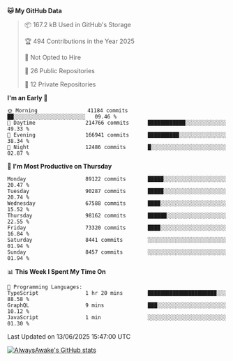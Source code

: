 <!--START_SECTION:waka-->
**🐱 My GitHub Data** 

> 📦 167.2 kB Used in GitHub's Storage 
 > 
> 🏆 494 Contributions in the Year 2025
 > 
> 🚫 Not Opted to Hire
 > 
> 📜 26 Public Repositories 
 > 
> 🔑 12 Private Repositories 
 > 
**I'm an Early 🐤** 

```text
🌞 Morning                41184 commits       ██░░░░░░░░░░░░░░░░░░░░░░░   09.46 % 
🌆 Daytime                214766 commits      ████████████░░░░░░░░░░░░░   49.33 % 
🌃 Evening                166941 commits      ██████████░░░░░░░░░░░░░░░   38.34 % 
🌙 Night                  12486 commits       █░░░░░░░░░░░░░░░░░░░░░░░░   02.87 % 
```
📅 **I'm Most Productive on Thursday** 

```text
Monday                   89122 commits       █████░░░░░░░░░░░░░░░░░░░░   20.47 % 
Tuesday                  90287 commits       █████░░░░░░░░░░░░░░░░░░░░   20.74 % 
Wednesday                67588 commits       ████░░░░░░░░░░░░░░░░░░░░░   15.52 % 
Thursday                 98162 commits       ██████░░░░░░░░░░░░░░░░░░░   22.55 % 
Friday                   73320 commits       ████░░░░░░░░░░░░░░░░░░░░░   16.84 % 
Saturday                 8441 commits        ░░░░░░░░░░░░░░░░░░░░░░░░░   01.94 % 
Sunday                   8457 commits        ░░░░░░░░░░░░░░░░░░░░░░░░░   01.94 % 
```


📊 **This Week I Spent My Time On** 

```text
💬 Programming Languages: 
TypeScript               1 hr 20 mins        ██████████████████████░░░   88.58 % 
GraphQL                  9 mins              ███░░░░░░░░░░░░░░░░░░░░░░   10.12 % 
JavaScript               1 min               ░░░░░░░░░░░░░░░░░░░░░░░░░   01.30 % 
```


 Last Updated on 13/06/2025 15:47:00 UTC
<!--END_SECTION:waka-->

[![AlwaysAwake's GitHub stats](https://github-readme-stats.vercel.app/api?username=AlwaysAwake&show_icons=true&theme=github_dark&count_private=true)](https://github.com/AlwaysAwake/AlwaysAwake)
